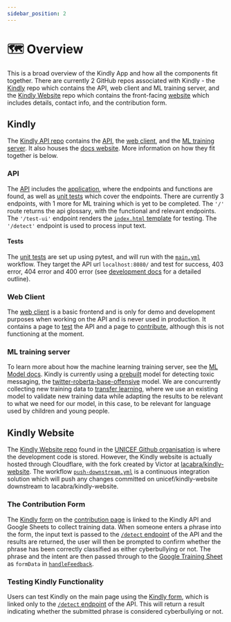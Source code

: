 ```yaml
---
sidebar_position: 2
---
```


# 🗺 Overview

This is a broad overview of the Kindly App and how all the components fit together. There are currently 2 GitHub repos associated with Kindly - the [Kindly](https://github.com/unicef/kindly) repo which contains the API, web client and ML training server, and the [Kindly Website](https://github.com/unicef/kindly-website) repo which contains the front-facing [website](https://kindly.unicef.io) which includes details, contact info, and the contribution form.

## Kindly
The [Kindly API repo](https://github.com/unicef/kindly) contains the [API](https://github.com/unicef/kindly/tree/main/api), the [web client](https://github.com/unicef/kindly/tree/main/client), and the [ML training server](https://github.com/unicef/kindly/tree/main/modeling). It also houses the [docs website](https://github.com/unicef/kindly/tree/main/docs-website). More information on how they fit together is below.

### API
The [API](https://github.com/unicef/kindly/tree/main/api) includes the [application](https://github.com/unicef/kindly/tree/main/api/api.py), where the endpoints and functions are found, as well as [unit tests](https://github.com/unicef/kindly/blob/main/api/test_api.py) which cover the endpoints.
There are currently 3 endpoints, with 1 more for ML training which is yet to be completed. The `'/'` route returns the api glossary, with the functional and relevant endpoints. The `'/test-ui'` endpoint renders the [`index.html` template](https://github.com/unicef/kindly/tree/main/api/templates) for testing. The `'/detect'` endpoint is used to process input text.

#### Tests
The [unit tests](https://github.com/unicef/kindly/blob/main/api/test_api.py) are set up using pytest, and will run with the [`main.yml`](https://github.com/unicef/kindly/blob/main/.github/workflows/main.yml) workflow. They target the API url `localhost:8080/` and test for success, 403 error, 404 error and 400 error (see [development docs](technical/development#testing) for a detailed outline).

### Web Client
The [web client](https://github.com/unicef/kindly/tree/main/client) is a basic frontend and is only for demo and development purposes when working on the API and is never used in production. It contains a page to [test](https://github.com/unicef/kindly/blob/main/client/pages/index.vue) the API and a page to [contribute](https://github.com/unicef/kindly/blob/main/client/pages/contribute.vue), although this is not functioning at the moment.

### ML training server
To learn more about how the machine learning training server, see the [ML Model docs](ml-model/overview). Kindly is currently using a [prebuilt](ml-model/prebuilt) model for detecting toxic messaging, the [twitter-roberta-base-offensive](https://huggingface.co/cardiffnlp/twitter-roberta-base-offensive) model. We are concurrently collecting new training data to [transfer learning](ml-model/prebuilt#transfer-learning), where we use an existing model to validate new training data while adapting the results to be relevant to what we need for our model, in this case, to be relevant for language used by children and young people.

## Kindly Website
The [Kindly Website repo](https://github.com/unicef/kindly-website) found in the [UNICEF Github organisation](https://github.com/unicef) is where the development code is stored. However, the Kindly website is actually hosted through Cloudflare, with the fork created by Victor at [lacabra/kindly-website](https://github.com/lacabra/kindly-website). The workflow [`push-downstream.yml`](https://github.com/unicef/kindly-website/blob/main/.github/workflows/push-downstream.yml) is a continuous integration solution which will push any changes committed on unicef/kindly-website downstream to lacabra/kindly-website.

### The Contribution Form
The [Kindly form](https://github.com/unicef/kindly-website/blob/main/src/components/KindlyForm.js) on the [contribution page]() is linked to the Kindly API and Google Sheets to collect training data. When someone enters a phrase into the form, the input text is passed to the [`/detect` endpoint](https://github.com/unicef/kindly/blob/6a39f09eec60f8f3d0c0809e35aa9352075e46ca/api/api.py#L50) of the API and the results are returned, the user will then be prompted to confirm whether the phrase has been correctly classified as either cyberbullying or not. The phrase and the intent are then passed through to the [Google Training Sheet](https://github.com/unicef/kindly/blob/main/scripts/OutputFile.gs) as `formData` in [`handleFeedback`](https://github.com/unicef/kindly-website/blob/0556e79a3b1393a55df68e46cd663990a4d40b91/src/components/KindlyForm.js#L70).

### Testing Kindly Functionality
Users can test Kindly on the main page using the [Kindly form](https://github.com/unicef/kindly-website/blob/main/src/components/KindlyForm.js), which is linked only to the [`/detect` endpoint](https://github.com/unicef/kindly/blob/6a39f09eec60f8f3d0c0809e35aa9352075e46ca/api/api.py#L50) of the API. This will return a result indicating whether the submitted phrase is considered cyberbullying or not.
